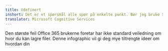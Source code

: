 ```yaml
---
title: Udefinert
inshort: Det er et spørsmål alle spør på enkelte punkt. Bør jeg bruke SharePoint eller OneDrive for bedriften?
translator: Microsoft Cognitive Services
---
```



Den største feil Office 365 brukerne foretar har ikke standard veiledning om hvor du kan lagre filer. Denne infographic vil gi deg mye tiltrengte ideer om hvordan din 


